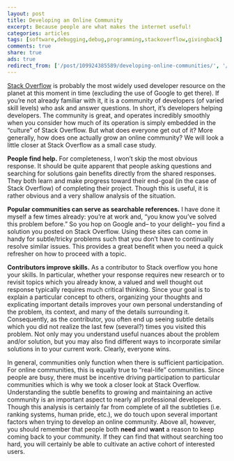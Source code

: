 ```yaml
---
layout: post
title: Developing an Online Community
excerpt: Because people are what makes the internet useful!
categories: articles
tags: [software,debugging,debug,programming,stackoverflow,givingback]
comments: true
share: true
ads: true
redirect_from: ['/post/109924385589/developing-online-communities/', '/post/109924385589/']
---
```


<p><a href="http://stackoverflow.com" target="_blank">Stack Overflow</a> is probably the most widely used developer resource on the planet at this moment in time (excluding the use of Google to get there). If you&rsquo;re not already familiar with it, it is a community of developers (of varied skill levels) who ask and answer questions. In short, it&rsquo;s developers helping developers. The community is great, and operates incredibly smoothly when you consider how much of its operation is simply embedded in the &ldquo;culture&rdquo; of Stack Overflow. But what does everyone get out of it? More generally, how does one actually grow an online community? We will look a little closer at Stack Overflow as a small case study.</p><p><b>People find help.</b> For completeness, I won&rsquo;t skip the most obvious response. It should be quite apparent that people asking questions and searching for solutions gain benefits directly from the shared responses. They both learn and make progress toward their end-goal (in the case of Stack Overflow) of completing their project. Though this is useful, it is rather obvious and a very shallow analysis of the situation.</p><p><b>Popular communities can serve as searchable references.</b> I have done it myself a few times already: you&rsquo;re at work and, &ldquo;you know you&rsquo;ve solved this problem before.&rdquo; So you hop on Google and&ndash; to your delight&ndash; you find a solution you posted on Stack Overflow. Using these sites can come in handy for subtle/tricky problems such that you don&rsquo;t have to continually resolve similar issues. This provides a great benefit when you need a quick refresher on how to proceed with a topic.<br/></p><p><b>Contributors improve skills.</b> As a contributor to Stack overflow you hone your skills. In particular, whether your response requires new research or to revisit topics which you already know, a valued and well thought out response typically requires much critical thinking. Since your goal is to explain a particular concept to others, organizing your thoughts and explicating important details improves your own personal understanding of the problem, its context, and many of the details surrounding it. Consequently, as the contributor, you often end up seeing subtle details which you did not realize the last few (several?) times you visited this problem. Not only may you understand useful nuances about the problem and/or solution, but you may also find different ways to incorporate similar solutions in to your current work. Clearly, everyone wins.</p><p>In general, communities only function when there is sufficient participation. For online communities, this is equally true to &ldquo;real-life&rdquo; communities. Since people are busy, there must be incentive driving participation to particular communities which is why we took a closer look at Stack Overflow. Understanding the subtle benefits to growing and maintaining an active community is an important aspect to nearly all professional developers. Though this analysis is certainly far from complete of all the subtleties (i.e. ranking systems, human pride, etc.), we do touch upon several important factors when trying to develop an online community. Above all, however, you should remember that people both <b>need</b> and <b>want</b> a reason to keep coming back to your community. If they can find that without searching too hard, you will certainly be able to cultivate an active cohort of interested users.</p>

